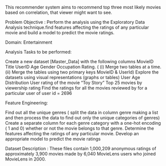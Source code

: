 This recommender system aims to recommend top three most likely movies based on correlation, that viewer might want to see.

Problem Objective :
Perform the analysis using the Exploratory Data Analysis technique.find features affecting the ratings of any particular movie and build a model to predict the movie ratings.

Domain: Entertainment

Analysis Tasks to be performed:

Create a new dataset [Master_Data] with the following columns MovieID Title UserID Age Gender Occupation Rating. ( (i) Merge two tables at a time. (ii) Merge the tables using two primary keys MovieID & UserId)
Explore the datasets using visual representations (graphs or tables)
User Age Distribution
User rating of the movie “Toy Story”
Top 25 movies by viewership rating
Find the ratings for all the movies reviewed by for a particular user of user id = 2696

Feature Engineering:

Find out all the unique genres ( split the data in column genre making a list and then process the data to find out only the unique categories of genres)
Create a separate column for each genre category with a one-hot encoding ( 1 and 0) whether or not the movie belongs to that genre. 
Determine the features affecting the ratings of any particular movie.
Develop an appropriate model to predict the movie ratings

Dataset Description :
These files contain 1,000,209 anonymous ratings of approximately 3,900 movies made by 6,040 MovieLens users who joined MovieLens in 2000.
